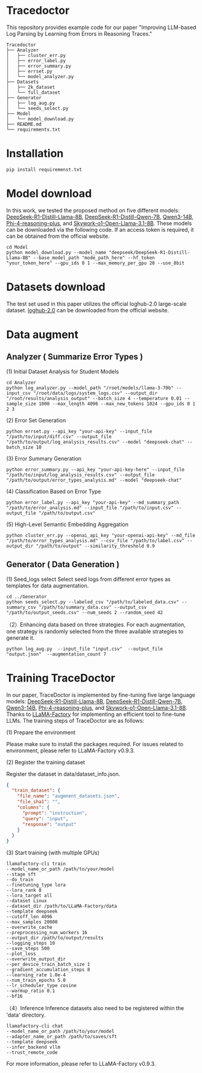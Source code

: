 # Tracedoctor
This repository provides example code for our paper "Improving LLM-based Log Parsing by Learning from Errors in Reasoning Traces."
```
Tracedoctor
├── Analyzer
│   ├── cluster_err.py
│   ├── error_label.py
│   ├── error_summary.py
│   ├── errset.py
│   └── model_analyzer.py
├── Datasets
│   ├── 2k_dataset
│   └── full_dataset
├── Generator
│   ├── log_aug.py
│   └── seeds_select.py
├── Model
│   └── model_download.py
├── README.md
└── requirements.txt
```


#  Installation
```
pip install requiremenst.txt
```




# Model download
In this work, we tested the proposed method on five different models: [DeepSeek-R1-Distill-Llama-8B](https://huggingface.co/deepseek-ai/DeepSeek-R1-Distill-Llama-8B), [DeepSeek-R1-Distill-Qwen-7B](https://huggingface.co/deepseek-ai/DeepSeek-R1-Distill-Qwen-7B), [Qwen3-14B](https://huggingface.co/Qwen/Qwen3-14B), [Phi-4-reasoning-plus](https://huggingface.co/microsoft/Phi-4-reasoning-plus), and [Skywork-o1-Open-Llama-3.1-8B](https://huggingface.co/Skywork/Skywork-o1-Open-Llama-3.1-8B). These models can be downloaded via the following code. If an access token is required, it can be obtained from the official website.
```
cd Model
python model_download.py --model_name "deepseek/DeepSeek-R1-Distill-Llama-8B" --base_model_path "mode_path_here" --hf_token "your_token_here" --gpu_ids 0 1 --max_memory_per_gpu 20 --use_8bit
```

# Datasets download
The test set used in this paper utilizes the official loghub-2.0 large-scale dataset. [loghub-2.0](https://github.com/logpai/loghub-2.0) can be downloaded from the official website.


# Data augment
## Analyzer ( Summarize Error Types )

(1) Initial Dataset Analysis for Student Models
```
cd Analyzer
python log_analyzer.py --model_path "/root/models/llama-3-70b" --input_csv "/root/data/logs/system_logs.csv" --output_dir "/root/results/analysis_output" --batch_size 4 --temperature 0.01 --sample_size 1000 --max_length 4096 --max_new_tokens 1024 --gpu_ids 0 1 2 3
```
  (2)   Error Set Generation
```
python errset.py --api_key "your-api-key" --input_file "/path/to/input/diff.csv" --output_file "/path/to/output/log_analysis_results.csv" --model "deepseek-chat" --batch_size 10
```

(3)  Error Summary Generation
```
python error_summary.py --api_key "your-api-key-here" --input_file "/path/to/input/log_analysis_results.csv" --output_file "/path/to/output/error_types_analysis.md" --model "deepseek-chat"
```

(4)  Classification Based on Error Type
```
python error_label.py --api_key "your-api-key" --md_summary_path "/path/to/error_analysis.md" --input_file "/path/to/input.csv" --output_file "/path/to/output.csv"
```

 (5)  High-Level Semantic Embedding Aggregation
```
python cluster_err.py --openai_api_key "your-openai-api-key" --md_file "/path/to/error_types_analysis.md" --csv_file "/path/to/label.csv" --output_dir "/path/to/output" --similarity_threshold 0.9
```



  










##  Generator ( Data Generation )
(1)  Seed_logs select
Select seed logs from different error types as templates for data augmentation.
```
cd ../Generator
python seeds_select.py --labeled_csv "/path/to/labeled_data.csv" --summary_csv "/path/to/summary_data.csv" --output_csv "/path/to/output_seeds.csv" --num_seeds 2 --random_seed 42
```
（2）Enhancing data based on three strategies.
For each augmentation, one strategy is randomly selected from the three available strategies to generate it.
```
python log_aug.py  --input_file "input.csv"  --output_file "output.json"  --augmentation_count 7
```



  

# Training TraceDoctor

In our paper, TraceDoctor is implemented by fine-tuning five large language models: [DeepSeek-R1-Distill-Llama-8B](https://huggingface.co/deepseek-ai/DeepSeek-R1-Distill-Llama-8B), [DeepSeek-R1-Distill-Qwen-7B](https://huggingface.co/deepseek-ai/DeepSeek-R1-Distill-Qwen-7B), [Qwen3-14B](https://huggingface.co/Qwen/Qwen3-14B), [Phi-4-reasoning-plus](https://huggingface.co/microsoft/Phi-4-reasoning-plus), and [Skywork-o1-Open-Llama-3.1-8B](https://huggingface.co/Skywork/Skywork-o1-Open-Llama-3.1-8B). Thanks to [LLaMA-Factory](https://github.com/hiyouga/LLaMA-Factory) for implementing an efficient tool to fine-tune LLMs. The training steps of TraceDoctor are as follows:

(1) Prepare the environment

Please make sure to install the packages required. For issues related to environment, please refer to LLaMA-Factory v0.9.3.

(2) Register the training dataset

Register the dataset in data/dataset_info.json.
```json
{
  "train_dataset": {
    "file_name": "augmnent_datasets.json",
    "file_sha1": "",
    "columns": {
      "prompt": "instruction",
      "query": "input",
      "response": "output"
    }
  }
}
```
(3) Start training (with multiple GPUs)

```
llamafactory-cli train  
--model_name_or_path /path/to/your/model  
--stage sft  
--do_train  
--finetuning_type lora  
--lora_rank 8  
--lora_target all  
--dataset Linux  
--dataset_dir /path/to/LLaMA-Factory/data  
--template deepseek  
--cutoff_len 4096  
--max_samples 20000  
--overwrite_cache  
--preprocessing_num_workers 16  
--output_dir /path/to/output/results  
--logging_steps 10  
--save_steps 500  
--plot_loss  
--overwrite_output_dir  
--per_device_train_batch_size 1  
--gradient_accumulation_steps 8  
--learning_rate 1.0e-4  
--num_train_epochs 5.0  
--lr_scheduler_type cosine  
--warmup_ratio 0.1  
--bf16  
```
（4）Inference
Inference datasets also need to be registered within the 'data' directory.
```
llamafactory-cli chat  
--model_name_or_path /path/to/your/model  
--adapter_name_or_path /path/to/saves/sft  
--template deepseek
--infer_backend vllm
--trust_remote_code
```
For more information, please refer to LLaMA-Factory v0.9.3.
